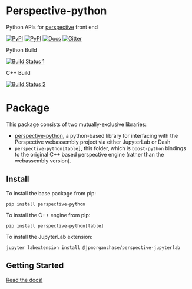 # Perspective-python
Python APIs for [perspective](https://github.com/jpmorganchase/perspective) front end


[![PyPI](https://img.shields.io/pypi/v/perspective-python.svg)](https://pypi.python.org/pypi/perspective-python)
[![PyPI](https://img.shields.io/pypi/l/perspective-python.svg)](https://pypi.python.org/pypi/perspective-python)
[![Docs](https://img.shields.io/readthedocs/perspective-python.svg)](https://perspective-python.readthedocs.io)
[![Gitter](https://img.shields.io/gitter/room/nwjs/nw.js.svg)](https://gitter.im/jpmorganchase/perspective)


Python Build

[![Build Status 1](https://travis-ci.org/timkpaine/perspective-python.svg?branch=master)](https://travis-ci.org/timkpaine/perspective-python)

C++ Build

[![Build Status 2](https://travis-ci.org/timkpaine/perspective-python.svg?branch=master)](https://travis-ci.org/jpmorganchase/perspective)

# Package
This package consists of two mutually-exclusive libraries:

- [perspective-python](https://github.com/timkpaine/perspective-python), a python-based library for interfacing with the Perspective webassembly project via either JupyterLab or Dash
- `perspective-python[table]`, this folder, which is `boost-python` bindings to the original C++ based perspective engine (rather than the webassembly version).


## Install
To install the base package from pip:

`pip install perspective-python`

To install the C++ engine from pip:

`pip install perspective-python[table]`


To install the JupyterLab extension:

`jupyter labextension install @jpmorganchase/perspective-jupyterlab`


## Getting Started
[Read the docs!](http://perspective-python.readthedocs.io/en/latest/index.html)
